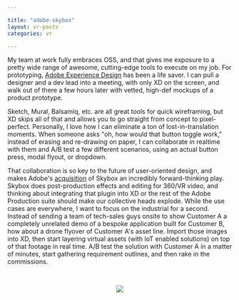 ```yaml
---

title: "adobe-skybox"
layout: vr-posts
categories: vr

---
```


My team at work fully embraces OSS, and that gives me exposure to a pretty wide range of awesome, cutting-edge tools to execute on my job. For prototyping, [Adobe Experience Design](http://www.adobe.com/products/xd.html) has been a life saver. I can pull a designer and a dev lead into a meeting, with only XD on the screen, and walk out of there a few hours later with vetted, high-def mockups of a product prototype. 

Sketch, Mural, Balsamiq, etc. are all great tools for quick wireframing, but XD skips all of that and allows you to go straight from concept to pixel-perfect. Personally, I love how I can eliminate a ton of lost-in-translation moments. When someone asks "oh, how would that button toggle work," instead of erasing and re-drawing on paper, I can collaborate in realtime with them and A/B test a few different scenarios, using an actual button press, modal flyout, or dropdown. 

That collaboration is so key to the future of user-oriented design, and makes Adobe's [acquisition](http://news.adobe.com/press-release/creative-cloud/adobe-continues-drive-360-video-and-vr-innovation-acquisition-mettles) of Skybox an incredibly forward-thinking play. Skybox does post-production effects and editing for 360/VR video, and thinking about integrating that plugin into XD or the rest of the Adobe Production suite should make our collective heads explode. While the use cases are everywhere, I want to focus on the industrial for a second. Instead of sending a team of tech-sales guys onsite to show Customer A a completely unrelated demo of a bespoke application built for Customer B, how about a drone flyover of Customer A's asset line. Import those images into XD, then start layering virtual assets (with IoT enabled solutions) on top of that footage in real time. A/B test the solution with Customer A in a matter of minutes, start gathering requirement outlines, and then rake in the commissions.

<br>

<p align="center">
	<img src="https://media.giphy.com/media/xT0xeJpnrWC4XWblEk/giphy.gif" class="img-responsive"/>
</p>